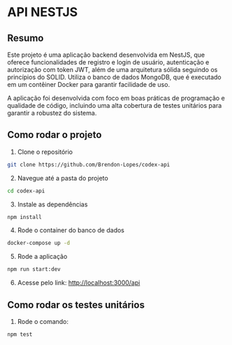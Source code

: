# API NESTJS

## Resumo

Este projeto é uma aplicação backend desenvolvida em NestJS, que oferece funcionalidades de registro e login de usuário, autenticação e autorização com token JWT, além de uma arquitetura sólida seguindo os princípios do SOLID. Utiliza o banco de dados MongoDB, que é executado em um contêiner Docker para garantir facilidade de uso.

A aplicação foi desenvolvida com foco em boas práticas de programação e qualidade de código, incluindo uma alta cobertura de testes unitários para garantir a robustez do sistema.

## Como rodar o projeto

1. Clone o repositório

```bash
git clone https://github.com/Brendon-Lopes/codex-api
```

2. Navegue até a pasta do projeto

```bash
cd codex-api
```

3. Instale as dependências

```bash
npm install
```

4. Rode o container do banco de dados

```bash
docker-compose up -d
```

5. Rode a aplicação

```bash
npm run start:dev
```

6. Acesse pelo link:
   [http://localhost:3000/api](http://localhost:3000/api)

## Como rodar os testes unitários

1. Rode o comando:

```bash
npm test
```
